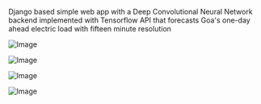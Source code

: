 
Django based simple web app with a Deep Convolutional Neural Network backend implemented with Tensorflow API that forecasts Goa's one-day ahead electric load with fifteen minute resolution

![Image](home.jpg)

![Image](datetime.jpg)

![Image](updateload.jpg)

![Image](resultspage.jpg)
